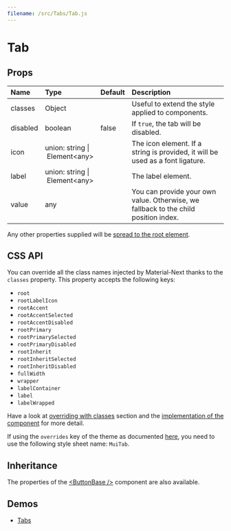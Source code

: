 ```yaml
---
filename: /src/Tabs/Tab.js
---
```


<!--- This documentation is automatically generated, do not try to edit it. -->

# Tab



## Props

| Name | Type | Default | Description |
|:-----|:-----|:--------|:------------|
| classes | Object |  | Useful to extend the style applied to components. |
| disabled | boolean | false | If `true`, the tab will be disabled. |
| icon | union:&nbsp;string&nbsp;&#124;<br>&nbsp;Element&lt;any><br> |  | The icon element. If a string is provided, it will be used as a font ligature. |
| label | union:&nbsp;string&nbsp;&#124;<br>&nbsp;Element&lt;any><br> |  | The label element. |
| value | any |  | You can provide your own value. Otherwise, we fallback to the child position index. |

Any other properties supplied will be [spread to the root element](/guides/api#spread).

## CSS API

You can override all the class names injected by Material-Next thanks to the `classes` property.
This property accepts the following keys:
- `root`
- `rootLabelIcon`
- `rootAccent`
- `rootAccentSelected`
- `rootAccentDisabled`
- `rootPrimary`
- `rootPrimarySelected`
- `rootPrimaryDisabled`
- `rootInherit`
- `rootInheritSelected`
- `rootInheritDisabled`
- `fullWidth`
- `wrapper`
- `labelContainer`
- `label`
- `labelWrapped`

Have a look at [overriding with classes](/customization/overrides#overriding-with-classes) section
and the [implementation of the component](https://github.com/@material-next/core/@material-next/core/tree/v1-beta/src/Tabs/Tab.js)
for more detail.

If using the `overrides` key of the theme as documented
[here](/customization/themes#customizing-all-instances-of-a-component-type),
you need to use the following style sheet name: `MuiTab`.

## Inheritance

The properties of the [&lt;ButtonBase /&gt;](/api/button-base) component are also available.

## Demos

- [Tabs](/demos/tabs)

